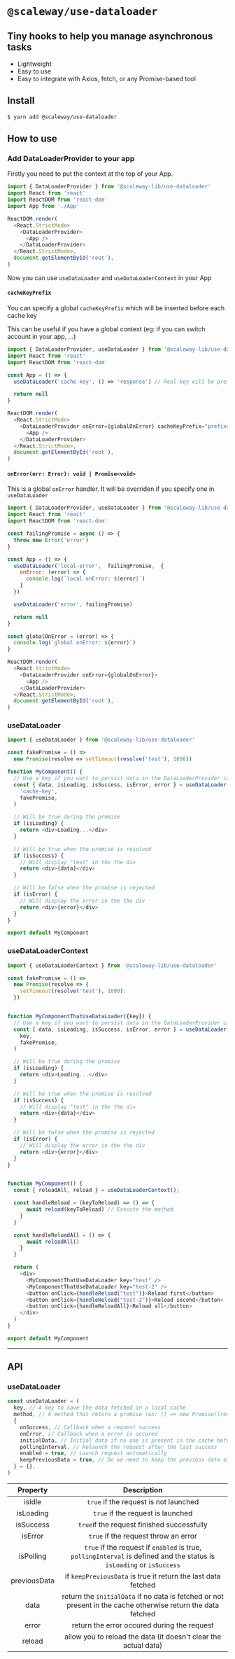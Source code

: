 # `@scaleway/use-dataloader`

## Tiny hooks to help you manage asynchronous tasks

- Lightweight
- Easy to use
- Easy to integrate with Axios, fetch, or any Promise-based tool

## Install

```bash
$ yarn add @scaleway/use-dataloader
```

## How to use

### Add DataLoaderProvider to your app

Firstly you need to put the context at the top of your App.

```js
import { DataLoaderProvider } from '@scaleway-lib/use-dataloader'
import React from 'react'
import ReactDOM from 'react-dom'
import App from './App'

ReactDOM.render(
  <React.StrictMode>
    <DataLoaderProvider>
      <App />
    </DataLoaderProvider>
  </React.StrictMode>,
  document.getElementById('root'),
)
```

Now you can use `useDataLoader` and `useDataLoaderContext` in your App

#### `cacheKeyPrefix`

You can specify a global `cacheKeyPrefix` which will be inserted before each cache key

This can be useful if you have a global context (eg: if you can switch account in your app, ...)

```js
import { DataLoaderProvider, useDataLoader } from '@scaleway-lib/use-dataloader'
import React from 'react'
import ReactDOM from 'react-dom'

const App = () => {
  useDataLoader('cache-key', () => 'response') // Real key will be prefixed-cache-key

  return null
}

ReactDOM.render(
  <React.StrictMode>
    <DataLoaderProvider onError={globalOnError} cacheKeyPrefix="prefixed">
      <App />
    </DataLoaderProvider>
  </React.StrictMode>,
  document.getElementById('root'),
)
```

#### `onError(err: Error): void | Promise<void>`

This is a global `onError` handler. It will be overriden if you specify one in `useDataLoader`

```js
import { DataLoaderProvider, useDataLoader } from '@scaleway-lib/use-dataloader'
import React from 'react'
import ReactDOM from 'react-dom'

const failingPromise = async () => {
  throw new Error('error')
}

const App = () => {
  useDataLoader('local-error',  failingPromise,  {
    onError: (error) => {
      console.log(`local onError: ${error}`)
    }
  })

  useDataLoader('error', failingPromise)

  return null
}

const globalOnError = (error) => {
  console.log(`global onError: ${error}`)
}

ReactDOM.render(
  <React.StrictMode>
    <DataLoaderProvider onError={globalOnError}>
      <App />
    </DataLoaderProvider>
  </React.StrictMode>,
  document.getElementById('root'),
)
```

### useDataLoader

```js
import { useDataLoader } from '@scaleway-lib/use-dataloader'

const fakePromise = () =>
  new Promise(resolve => setTimeout(resolve('test'), 1000))

function MyComponent() {
  // Use a key if you want to persist data in the DataLoaderProvider cache
  const { data, isLoading, isSuccess, isError, error } = useDataLoader(
    'cache-key',
    fakePromise,
  )

  // Will be true during the promise
  if (isLoading) {
    return <div>Loading...</div>
  }

  // Will be true when the promise is resolved
  if (isSuccess) {
    // Will display "test" in the the div
    return <div>{data}</div>
  }

  // Will be false when the promise is rejected
  if (isError) {
    // Will display the error in the the div
    return <div>{error}</div>
  }
}

export default MyComponent
```

### useDataLoaderContext

```js
import { useDataLoaderContext } from '@scaleway-lib/use-dataloader'

const fakePromise = () =>
  new Promise(resolve => {
    setTimeout(resolve('test'), 1000):
  })


function MyComponentThatUseDataLoader({key}) {
  // Use a key if you want to persist data in the DataLoaderProvider cache
  const { data, isLoading, isSuccess, isError, error } = useDataLoader(
    key,
    fakePromise,
  )

  // Will be true during the promise
  if (isLoading) {
    return <div>Loading...</div>
  }

  // Will be true when the promise is resolved
  if (isSuccess) {
    // Will display "test" in the the div
    return <div>{data}</div>
  }

  // Will be false when the promise is rejected
  if (isError) {
    // Will display the error in the the div
    return <div>{error}</div>
  }
}


function MyComponent() {
  const { reloadAll, reload } = useDataLoaderContext();

  const handleReload = (keyToReload) => () => {
      await reload(keyToReload) // Execute the method
    }
  }

  const handleReloadAll = () => {
      await reloadAll()
    }
  }

  return (
    <div>
      <MyComponentThatUseDataLoader key="test" />
      <MyComponentThatUseDataLoader key="test-2" />
      <button onClick={handleReload("test")}>Reload first</button>
      <button onClick={handleReload("test-2")}>Reload second</button>
      <button onClick={handleReloadAll}>Reload all</button>
    </div>
  )
}

export default MyComponent
```

---

## API

### useDataLoader

```js
const useDataLoader = (
  key, // A key to save the data fetched in a local cache
  method, // A method that return a promise (ex: () => new Promise((resolve) => setTimeout(resolve, 2000))
  {
    onSuccess, // Callback when a request success
    onError, // Callback when a error is occured
    initialData, // Initial data if no one is present in the cache before the request
    pollingInterval, // Relaunch the request after the last success
    enabled = true, // Launch request automatically
    keepPreviousData = true, // Do we need to keep the previous data after reload
  } = {},
)
```

|   Property   |                                                      Description                                                      |
| :----------: | :-------------------------------------------------------------------------------------------------------------------: |
|    isIdle    |                                         `true` if the request is not launched                                         |
|  isLoading   |                                           `true` if the request is launched                                           |
|  isSuccess   |                                      `true`if the request finished successfully                                       |
|   isError    |                                         `true` if the request throw an error                                          |
|  isPolling   | `true` if the request if `enabled` is true, `pollingInterval` is defined and the status is `isLoading` or `isSuccess` |
| previousData |                             if `keepPreviousData` is true it return the last data fetched                             |
|     data     |     return the `initialData` if no data is fetched or not present in the cache otherwise return the data fetched      |
|    error     |                                      return the error occured during the request                                      |
|    reload    |                            allow you to reload the data (it doesn't clear the actual data)                            |
